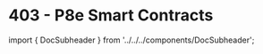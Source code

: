 # 403 - P8e Smart Contracts

import { DocSubheader } from '../../../components/DocSubheader';

<DocSubheader text="Associated code with transactions recorded on chain through P8e."
/>
